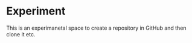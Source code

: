 # Experiment
This is an experimanetal space to create a repository in GitHub and then clone it etc. 
